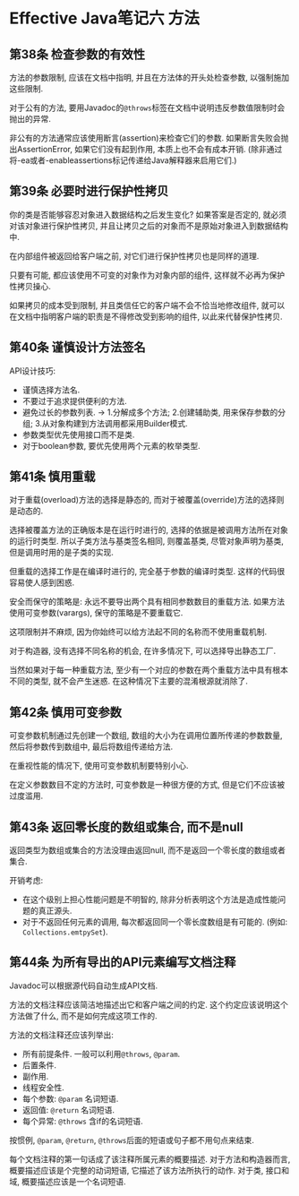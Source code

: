 # Effective Java笔记六 方法
## 第38条 检查参数的有效性
方法的参数限制, 应该在文档中指明, 并且在方法体的开头处检查参数, 以强制施加这些限制.

对于公有的方法, 要用Javadoc的`@throws`标签在文档中说明违反参数值限制时会抛出的异常.

非公有的方法通常应该使用断言(assertion)来检查它们的参数. 如果断言失败会抛出AssertionError, 如果它们没有起到作用, 本质上也不会有成本开销. (除非通过将-ea或者-enableassertions标记传递给Java解释器来启用它们.)

## 第39条 必要时进行保护性拷贝
你的类是否能够容忍对象进入数据结构之后发生变化? 如果答案是否定的, 就必须对该对象进行保护性拷贝, 并且让拷贝之后的对象而不是原始对象进入到数据结构中.

在内部组件被返回给客户端之前, 对它们进行保护性拷贝也是同样的道理.

只要有可能, 都应该使用不可变的对象作为对象内部的组件, 这样就不必再为保护性拷贝操心.

如果拷贝的成本受到限制, 并且类信任它的客户端不会不恰当地修改组件, 就可以在文档中指明客户端的职责是不得修改受到影响的组件, 以此来代替保护性拷贝.

## 第40条 谨慎设计方法签名
API设计技巧:
* 谨慎选择方法名.
* 不要过于追求提供便利的方法.
* 避免过长的参数列表. -> 1.分解成多个方法; 2.创建辅助类, 用来保存参数的分组; 3.从对象构建到方法调用都采用Builder模式.
* 参数类型优先使用接口而不是类.
* 对于boolean参数, 要优先使用两个元素的枚举类型.

## 第41条 慎用重载
对于重载(overload)方法的选择是静态的, 而对于被覆盖(override)方法的选择则是动态的.

选择被覆盖方法的正确版本是在运行时进行的, 选择的依据是被调用方法所在对象的运行时类型.
所以子类方法与基类签名相同, 则覆盖基类, 尽管对象声明为基类, 但是调用时用的是子类的实现.

但重载的选择工作是在编译时进行的, 完全基于参数的编译时类型. 这样的代码很容易使人感到困惑.

安全而保守的策略是: 永远不要导出两个具有相同参数数目的重载方法. 如果方法使用可变参数(varargs), 保守的策略是不要重载它.

这项限制并不麻烦, 因为你始终可以给方法起不同的名称而不使用重载机制.

对于构造器, 没有选择不同名称的机会, 在许多情况下, 可以选择导出静态工厂.

当然如果对于每一种重载方法, 至少有一个对应的参数在两个重载方法中具有根本不同的类型, 就不会产生迷惑. 在这种情况下主要的混淆根源就消除了.

## 第42条 慎用可变参数
可变参数机制通过先创建一个数组, 数组的大小为在调用位置所传递的参数数量, 然后将参数传到数组中, 最后将数组传递给方法.

在重视性能的情况下, 使用可变参数机制要特别小心.

在定义参数数目不定的方法时, 可变参数是一种很方便的方式, 但是它们不应该被过度滥用.

## 第43条 返回零长度的数组或集合, 而不是null
返回类型为数组或集合的方法没理由返回null, 而不是返回一个零长度的数组或者集合.

开销考虑:
* 在这个级别上担心性能问题是不明智的, 除非分析表明这个方法是造成性能问题的真正源头.
* 对于不返回任何元素的调用, 每次都返回同一个零长度数组是有可能的. (例如: `Collections.emtpySet`).

## 第44条 为所有导出的API元素编写文档注释
Javadoc可以根据源代码自动生成API文档.

方法的文档注释应该简洁地描述出它和客户端之间的约定. 这个约定应该说明这个方法做了什么, 而不是如何完成这项工作的.

方法的文档注释还应该列举出:
* 所有前提条件. 一般可以利用`@throws`, `@param`.
* 后置条件.
* 副作用.
* 线程安全性.
* 每个参数: `@param` 名词短语.
* 返回值: `@return` 名词短语.
* 每个异常: `@throws` 含if的名词短语. 


按惯例, `@param`, `@return`, `@throws`后面的短语或句子都不用句点来结束.

每个文档注释的第一句话成了该注释所属元素的概要描述. 对于方法和构造器而言, 概要描述应该是个完整的动词短语, 它描述了该方法所执行的动作. 对于类, 接口和域, 概要描述应该是一个名词短语.
